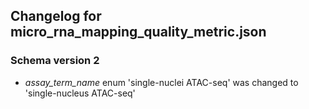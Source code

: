 ## Changelog for micro_rna_mapping_quality_metric.json

### Schema version 2

* *assay_term_name* enum 'single-nuclei ATAC-seq' was changed to 'single-nucleus ATAC-seq'
